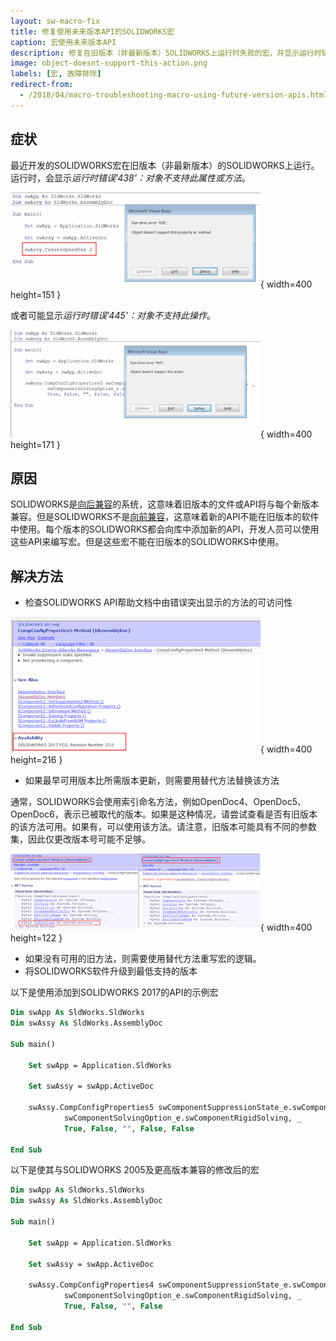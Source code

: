 ```yaml
---
layout: sw-macro-fix
title: 修复使用未来版本API的SOLIDWORKS宏
caption: 宏使用未来版本API
description: 修复在旧版本（非最新版本）SOLIDWORKS上运行时失败的宏，并显示运行时错误'438' - 对象不支持此属性或方法或运行时错误'445' - 对象不支持此操作错误
image: object-doesnt-support-this-action.png
labels: [宏, 故障排除]
redirect-from:
  - /2018/04/macro-troubleshooting-macro-using-future-version-apis.html
---
```

## 症状

最近开发的SOLIDWORKS宏在旧版本（非最新版本）的SOLIDWORKS上运行。运行时，会显示*运行时错误'438'：对象不支持此属性或方法*。

![运行宏时显示运行时错误'438'：对象不支持此属性或方法](object-doesnt-support-this-property-or-method.png){ width=400 height=151 }

或者可能显示*运行时错误'445'：对象不支持此操作*。

![运行宏时显示运行时错误'445'：对象不支持此操作](object-doesnt-support-this-action.png){ width=400 height=171 }

## 原因

SOLIDWORKS是[向后兼容](https://en.wikipedia.org/wiki/Backward_compatibility)的系统，这意味着旧版本的文件或API将与每个新版本兼容。但是SOLIDWORKS不是[向前兼容](https://en.wikipedia.org/wiki/Forward_compatibility)，这意味着新的API不能在旧版本的软件中使用。每个版本的SOLIDWORKS都会向库中添加新的API，开发人员可以使用这些API来编写宏。但是这些宏不能在旧版本的SOLIDWORKS中使用。

## 解决方法

* 检查SOLIDWORKS API帮助文档中由错误突出显示的方法的可访问性

![SOLIDWORKS API帮助文档中的可用性选项](comp-config-properties-availability.png){ width=400 height=216 }

* 如果最早可用版本比所需版本更新，则需要用替代方法替换该方法

通常，SOLIDWORKS会使用索引命名方法，例如OpenDoc4、OpenDoc5、OpenDoc6，表示已被取代的版本。如果是这种情况，请尝试查看是否有旧版本的该方法可用。如果有，可以使用该方法。请注意，旧版本可能具有不同的参数集，因此仅更改版本号可能不足够。

![CompConfigProperties API方法的不同版本之间的差异](comp-config-prps-vers-diff.png){ width=400 height=122 }

* 如果没有可用的旧方法，则需要使用替代方法重写宏的逻辑。
* 将SOLIDWORKS软件升级到最低支持的版本

以下是使用添加到SOLIDWORKS 2017的API的示例宏

~~~ vb
Dim swApp As SldWorks.SldWorks
Dim swAssy As SldWorks.AssemblyDoc

Sub main()

    Set swApp = Application.SldWorks
    
    Set swAssy = swApp.ActiveDoc
    
    swAssy.CompConfigProperties5 swComponentSuppressionState_e.swComponentSuppressed, _
            swComponentSolvingOption_e.swComponentRigidSolving, _
            True, False, "", False, False
    
End Sub

~~~



以下是使其与SOLIDWORKS 2005及更高版本兼容的修改后的宏

~~~ vb
Dim swApp As SldWorks.SldWorks
Dim swAssy As SldWorks.AssemblyDoc

Sub main()

    Set swApp = Application.SldWorks
    
    Set swAssy = swApp.ActiveDoc
    
    swAssy.CompConfigProperties4 swComponentSuppressionState_e.swComponentSuppressed, _
            swComponentSolvingOption_e.swComponentRigidSolving, _
            True, False, "", False
    
End Sub
~~~